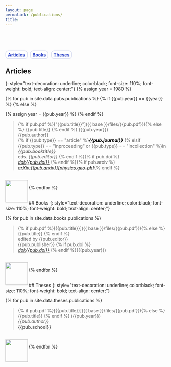 ```yaml
---
layout: page
permalink: /publications/
title: 
---
```

<a name="top"></a>
<br><br><br>
<style>
    #link_bar a { display: inline;margin-right: 0.25em; font-weight: bold; border-radius: 0.7em; padding: 3px 6px; float:center; color:#3047c9; background-color:#fff; border: 2px solid #dce0f2;}
</style>
<div id="link_bar">
    <a href="#peer-reviewed-publications">Articles</a>
    <a href="#books">Books</a>
    <a href="#theses">Theses</a>
</div>
<!-- 
[● **Articles**](#peer-reviewed-publications)  &nbsp;  [● **Books**](#books)  &nbsp;  [● **Theses**](#theses)
 -->
<!-- {: style="color:$harvard; font-size: 110%; font-weight: bold; text-align: center;"} -->

## Articles
{: style="text-decoration: underline; color:black; font-size: 110%; font-weight: bold; text-align: center;"}
{% assign year = 1980 %}

{% for pub in site.data.pubs.publications %}
{% if {{pub.year}} == {{year}} %} 
{% else %} 


<!-- 
{{pub.year}}
{: style="color:$harvard; font-size: 120%; font-weight: bold; text-align: center;"}
 -->

{% assign year = {{pub.year}} %}
{% endif %} 
> {% if pub.pdf %}["{{pub.title}}"]({{ base }}/files/{{pub.pdf}}){% else %} {{pub.title}} {% endif %}
({{pub.year}})<br>{{pub.author}}<br>
{% if {{pub.type}} == "article" %}<span style="color:#000">***{{pub.journal}}***</span>
{% elsif {{pub.type}} == "inproceeding" or {{pub.type}} == "incollection" %}in <span style="color:#777">***{{pub.booktitle}}***</span>
<br>eds. *{{pub.editor}}*
{% endif %}{% if pub.doi %}<br>[*doi:{{pub.doi}}*](https://doi.org/{{pub.doi}}) {% endif %}{% if pub.arxiv %} <br>[*arXiv:{{pub.arxiv}}[physics.geo-ph]*](https://arxiv.org/pdf/{{pub.arxiv}}.pdf){% endif %}
<br>
<a href="#top"><img src="{{site.baseurl}}/images/top.png" class="responsive" width="70px" align="left"></a>


{% endfor %}

<br>
## Books
{: style="text-decoration: underline; color:black; font-size: 110%; font-weight: bold; text-align: center;"}

{% for pub in site.data.books.publications %}
> {% if pub.pdf %}[{{pub.title}}]({{ base }}/files/{{pub.pdf}}){% else %}{{pub.title}} {% endif %}
<br>edited by {{pub.editor}}<br>
{{pub.publisher}} {% if pub.doi %} <br>[*doi:{{pub.doi}}*](https://doi.org/{{pub.doi}})  {% endif %}({{pub.year}}) 
<br>
<a href="#top"><img src="{{site.baseurl}}/images/top.png" class="responsive" width="70px" align="left"></a>


{% endfor %}


<br>
## Theses
{: style="text-decoration: underline; color:black; font-size: 110%; font-weight: bold; text-align: center;"}

{% for pub in site.data.theses.publications %}
> {% if pub.pdf %}[{{pub.title}}]({{ base }}/files/{{pub.pdf}}){% else %}{{pub.title}} {% endif %} ({{pub.year}})<br>
*{{pub.author}}*<br>
**{{pub.school}}** 
<br>
<a href="#top"><img src="{{site.baseurl}}/images/top.png" class="responsive" width="70px" align="left"></a>


{% endfor %}


[LG]: http://www.geologie.ens.fr
[ENS]: http://www.ens.fr
